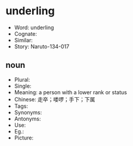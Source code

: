 # underling

- Word: underling
- Cognate: 
- Similar: 
- Story: Naruto-134-017

## noun

- Plural: 
- Single: 
- Meaning: a person with a lower rank or status
- Chinese: 走卒；喽啰；手下；下属
- Tags: 
- Synonyms: 
- Antonyms: 
- Use: 
- Eg.: 
- Picture: 

